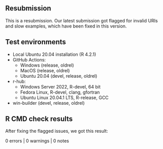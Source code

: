 ## Resubmission

This is a resubmission. Our latest submission got flagged for invalid URIs and
slow examples, which have been fixed in this version.

## Test environments

- Local Ubuntu 20.04 installation (R 4.2.1)
- GitHub Actions:
  - Windows (release, oldrel)
  - MacOS (release, oldrel)
  - Ubuntu 20.04 (devel, release, oldrel)
- r-hub:
  - Windows Server 2022, R-devel, 64 bit
  - Fedora Linux, R-devel, clang, gfortran
  - Ubuntu Linux 20.04.1 LTS, R-release, GCC
- win-builder (devel, release, oldrel)

## R CMD check results

After fixing the flagged issues, we got this result:

0 errors | 0 warnings | 0 notes
